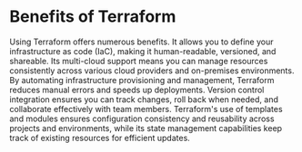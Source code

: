 # Benefits of Terraform

Using Terraform offers numerous benefits. It allows you to define your infrastructure as code (IaC), making it human-readable, versioned, and shareable. Its multi-cloud support means you can manage resources consistently across various cloud providers and on-premises environments. By automating infrastructure provisioning and management, Terraform reduces manual errors and speeds up deployments. Version control integration ensures you can track changes, roll back when needed, and collaborate effectively with team members. Terraform's use of templates and modules ensures configuration consistency and reusability across projects and environments, while its state management capabilities keep track of existing resources for efficient updates.